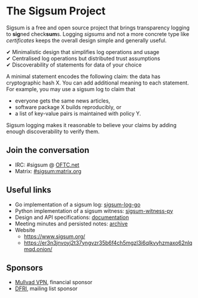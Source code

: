 # The Sigsum Project
Sigsum is a free and open source project that brings transparency logging to
**sig**ned check**sum**s.  Logging _sigsums_ and not a more concrete type like
_certificates_ keeps the overall design simple and generally useful.

&#10004; Minimalistic design that simplifies log operations and usage\
&#10004; Centralised log operations but distributed trust assumptions\
&#10004; Discoverability of statements for data of your choice

A minimal statement encodes the following claim: the data has cryptographic hash
X.  You can add additional meaning to each statement.  For example, you may use
a sigsum log to claim that

- everyone gets the same news articles,
- software package X builds reproducibly, or
- a list of key-value pairs is maintained with policy Y.

Sigsum logging makes it reasonable to believe your claims by adding enough
discoverability to verify them.

## Join the conversation
- IRC: \#sigsum @ [OFTC.net](https://oftc.net/)
- Matrix: [#sigsum:matrix.org](https://app.element.io/#/room/#sigsum:matrix.org)

## Useful links
- Go implementation of a sigsum log: [sigsum-log-go](https://git.sigsum.org/sigsum-log-go)
- Python implementation of a sigsum witness: [sigsum-witness-py](https://git.sigsum.org/sigsum-witness-py)
- Design and API specifications: [documentation](https://git.sigsum.org/sigsum/tree/doc)
- Meeting minutes and persisted notes: [archive](https://git.sigsum.org/sigsum/tree/archive)
- Website
	- https://www.sigsum.org/
	- https://er3n3jnvoyj2t37yngvzr35b6f4ch5mgzl3i6qlkvyhzmaxo62nlqmqd.onion/

## Sponsors
- [Mullvad VPN](https://mullvad.net/), financial sponsor
- [DFRI](https://www.dfri.se/), mailing list sponsor
